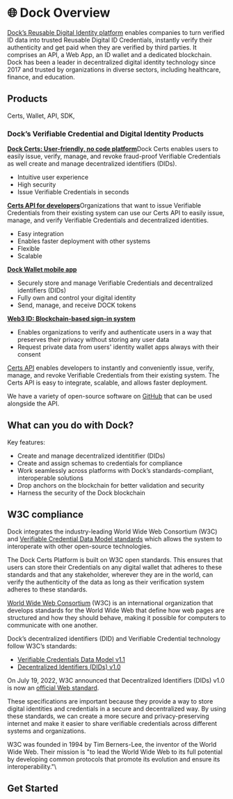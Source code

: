 # 🌐 Dock Overview

[Dock’s Reusable Digital Identity platform](https://www.dock.io/) enables companies to turn verified ID data into trusted Reusable Digital ID Credentials, instantly verify their authenticity and get paid when they are verified by third parties. It comprises an API, a Web App, an ID wallet and a dedicated blockchain. Dock has been a leader in decentralized digital identity technology since 2017 and trusted by organizations in diverse sectors, including healthcare, finance, and education.



## Products

Certs, Wallet, API, SDK,

### Dock’s Verifiable Credential and Digital Identity Products <a href="#docks-verifiable-credential-and-digital-identity-products" id="docks-verifiable-credential-and-digital-identity-products"></a>

​[**Dock Certs: User-friendly, no code platform**](https://certs.dock.io/dashboard)​Dock Certs enables users to easily issue, verify, manage, and revoke fraud-proof Verifiable Credentials as well create and manage decentralized identifiers (DIDs).

* Intuitive user experience
* High security
* Issue Verifiable Credentials in seconds

​[**Certs API for developers**](https://docs.api.dock.io/#the-dock-certs-api)​Organizations that want to issue Verifiable Credentials from their existing system can use our Certs API to easily issue, manage, and verify Verifiable Credentials and decentralized identities.

* Easy integration
* Enables faster deployment with other systems
* Flexible
* Scalable

​[**Dock Wallet mobile app**](https://www.dock.io/dock-wallet-app)​

* Securely store and manage Verifiable Credentials and decentralized identifiers (DIDs)
* Fully own and control your digital identity
* Send, manage, and receive DOCK tokens

​[**Web3 ID: Blockchain-based sign-in system**](https://www.dock.io/web3id)​

* Enables organizations to verify and authenticate users in a way that preserves their privacy without storing any user data
* Request private data from users' identity wallet apps always with their consent

​[Certs API](https://docs.api.dock.io/) enables developers to instantly and conveniently issue, verify, manage, and revoke Verifiable Credentials from their existing system. The Certs API is easy to integrate, scalable, and allows faster deployment.

We have a variety of open-source software on [GitHub](https://github.com/docknetwork) that can be used alongside the API.

## **What can you do with Dock?**

Key features:

* ​​Create and manage decentralized identitifier (DIDs)
* Create and assign schemas to credentials for compliance
* Work seamlessly across platforms with Dock’s standards-compliant, interoperable solutions
* Drop anchors on the blockchain for better validation and security
* Harness the security of the Dock blockchain

## W3C compliance

Dock integrates the industry-leading World Wide Web Consortium (W3C) and [Verifiable Credential Data Model standards](https://www.w3.org/TR/vc-data-model/) which allows the system to interoperate with other open-source technologies.

The Dock Certs Platform is built on W3C open standards. This ensures that users can store their Credentials on any digital wallet that adheres to these standards and that any stakeholder, wherever they are in the world, can verify the authenticity of the data as long as their verification system adheres to these standards.

[World Wide Web Consortium](https://www.w3.org/) (W3C) is an international organization that develops standards for the World Wide Web that define how web pages are structured and how they should behave, making it possible for computers to communicate with one another.&#x20;

Dock’s decentralized identifiers (DID) and Verifiable Credential technology follow W3C’s standards:

* [Verifiable Credentials Data Model v1.1](https://www.w3.org/TR/vc-data-model/)
* [Decentralized Identifiers (DIDs) v1.0](http://w3.org/TR/did-core/)

On July 19, 2022, W3C announced that Decentralized Identifiers (DIDs) v1.0 is now an [official Web standard](https://www.w3.org/2022/07/pressrelease-did-rec.html.en).&#x20;

These specifications are important because they provide a way to store digital identities and credentials in a secure and decentralized way. By using these standards, we can create a more secure and privacy-preserving internet and make it easier to share verifiable credentials across different systems and organizations.

W3C was founded in 1994 by Tim Berners-Lee, the inventor of the World Wide Web. Their mission is "to lead the World Wide Web to its full potential by developing common protocols that promote its evolution and ensure its interoperability."\


## Get Started

&#x20;



